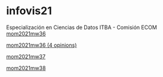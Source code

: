 # infovis21
Especialización en Ciencias de Datos ITBA - Comisión ECOM
[mom2021mw36](https://marcosrojasitba.github.io/infovis21/mom2021w36)

[mom2021mw36 (4 opinions)](https://marcosrojasitba.github.io/infovis21/mom2021w36-4-opinions)

[mom2021mw37](https://marcosrojasitba.github.io/infovis21/mom2021w37)

[mom2021mw38](https://marcosrojasitba.github.io/infovis21/mom2021w38)

